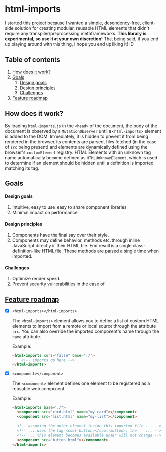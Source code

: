 # html-imports

I started this project because I wanted a simple, dependency-free, client-side solution for creating modular, reusable HTML elements that didn't require any transpiler/preprocessing metaframeworks. **This library is experimental, so use it at your own discretion!** That being said, if you end up playing around with this thing, I hope you end up liking it! :D

## Table of contents

1. [How does it work?](#how-does-it-work)
2. [Goals](#goals)
    1. [Design goals](#design-goals)
    2. [Design principles](#design-principles)
    3. [Challenges](#challenges)
3. [Feature roadmap](#feature-roadmap)

## How does it work?

By loading `html-imports.js` in the `<head>` of the document, the body of the document is observed by a `MutationObserver` until a `<html-imports>` element is added to the DOM. Immediately, it is hidden to prevent it from being rendered in the browser, its contents are parsed, files fetched (in the case of `src` being present) and elements are dynamically defined using the browser's `customElement` registry. HTML Elements with an unknown tag name automatically become defined as `HTMLUnknownElement`, which is used to determine if an element should be hidden until a definition is imported matching its tag.

## Goals

#### Design goals

1. Intuitive, easy to use, easy to share component libraries
2. Minimal impact on performance

#### Design principles

1. Components have the final say over their style.
2. Components may define behavior, methods etc. through inline JavaScript directly in their HTML file. End result is a single class-definition-like HTML file. These methods are parsed a single time when imported.

#### Challenges

1. Optimize render speed.
2. Prevent security vulnerabilities in the case of

## [Feature roadmap](feature-roadmap)

- [x] `<html-imports></html-imports>`

  The `<html-imports>` element allows you to define a list of custom HTML elements to import from a remote or local source through the attribute `src`. You can also override the imported component's name through the `name` attribute.
  
  Example:
  
  ```html
  <html-imports cors="false" base="./">
      <!-- imports go here -->
  </html-imports>
  ```

- [x] `<component></component>`

  The `<component>` element defines one element to be registered as a reusable web component.

  Example:

  ```html
  <html-imports base="./">
    <component src="card.html" name="my-card"></component>
    <component src="list.html" name="my-list"></component>
    
    <!-- assuming the outer element inside this imported file ... -->
    <!-- ... uses the tag <cool-button></cool-button>, the    ... -->
    <!-- ... this element becomes available under will not change -->
    <component src="button.html"></component>
  </html-imports>

  ```

